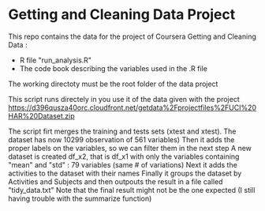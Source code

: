 # Getting and Cleaning Data Project

This repo contains the data for the project of Coursera Getting and Cleaning Data :
 - R file "run_analysis.R"
 - The code book describing the variables used in the .R file

 The working directoty must be the root folder of the data project

 This script runs directely in you use it of the data given with the project
 https://d396qusza40orc.cloudfront.net/getdata%2Fprojectfiles%2FUCI%20HAR%20Dataset.zip


The script firt merges the training and tests sets (xtest and xtest). The dataset has now 10299 observation of 561 variables)
Then it adds the proper labels on the variables, so we can filter them in the next step
A new dataset is created df_x2, that is df_x1 with only the variables containing "mean" and "std" : 79 variables (same # of variations)
Next it adds the activities to the dataset with their names
Finally it groups the dataset by Activities and Subjects and then outpouts the result in a file called "tidy_data.txt"
Note that the final result might not be the one expected (I still having trouble with the summarize function)